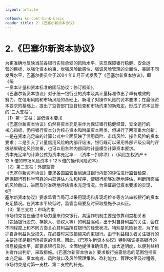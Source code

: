 ```yaml
---
layout: article

refbook: kc-cont-bank-basic
reader_title: 2.《巴塞尔新资本协议》
---
```


# 2.《巴塞尔新资本协议》

为更准确地反映当前各银行实际承受的风险水平，实现保障银行稳健、安全运<br />
      营的目标，以强化资本约束、增强风险敏感性、强调风险管理的全面性、兼顾不同<br />
      发展水平，巴塞尔委员会于2004 年6 月正式发表了《巴塞尔新资本协议》，即《统<br />
      一资本计量和资本标准的国际协议：修订框架》。<br />
      《巴塞尔新资本协议》对于统一银行业的资本及其计量标准作出了卓有成效的<br />
      努力，在信用风险和市场风险的基础上，新增了对操作风险的资本要求；在最低资<br />
      本要求的基础上，提出了监管部门监督检查和市场约束的新规定，形成了资本监管<br />
      的“三大支柱”。<br />
      （1）第一支柱：最低资本要求<br />
      《巴塞尔新资本协议》仍然将资本充足率作为保证银行稳健经营、安全运行的<br />
      核心指标，仍将银行资本分为核心资本和附属资本两类，但进行了两项重大创新：<br />
      一是在资本充足率的计算公式中全面反映了信用风险、市场风险、操作风险的资本<br />
      要求；二是引入了计量信用风险的内部评级法。银行既可以采用外部评级公司的评<br />
      级结果确定风险权重，也可以用各种内部风险计量模型计算资本要求。<br />
      资本充足率的计算公式为资本充足率＝（资本－扣除项）/（风险加权资产＋<br />
      12.5 倍的市场风险资本＋12.5 倍的操作风险资本）<br />
      （2）第二支柱：外部监管<br />
      《巴塞尔新资本协议》要求各国监管当局通过银行内部的评估进行监督检查，<br />
      确保银行有科学可靠的内部评估方法和程序，使银行能够准确地评估、判断所面临<br />
      的风险敞口，进而及时准确地评估资本充足情况。为保证最低资本要求的实现，《巴<br />
      塞尔新资本协议》要求监管当局可以采用现场和非现场检查等方法审核银行的资本<br />
      充足情况。在资本水平较低时，监管当局要及时采取措施予以纠正。<br />
      （3）第三支柱：市场约束<br />
      市场约束旨在通过市场力量来约束银行，其运作机制主要是依靠利益相关者<br />
      （包括银行股东、存款人、债权人等）的利益驱动，出于对自身利益的关注，会在<br />
      不同程度上和不同方面关心其利益所在银行的经营状况，特别是风险状况，为了维<br />
      护自身利益免受损失，在必要时采取措施来约束银行。由于利益相关者关注银行的<br />
      主要途径是银行所披露的信息。因此，《巴塞尔新资本协议》特别强调提高银行的<br />
      信息披露水平，即要求银行及时、全面地提供准确信息，加大透明度，以便利益相<br />
      关者作出判断，采取措施。《巴塞尔新资本协议》要求银行披露信息的范围包括资<br />
      本充足率、资本构成、风险敞口及风险管理策略、盈利能力、管理水平及过程等。<br />
      市场约束是对第一支柱、第二支柱的补充。
